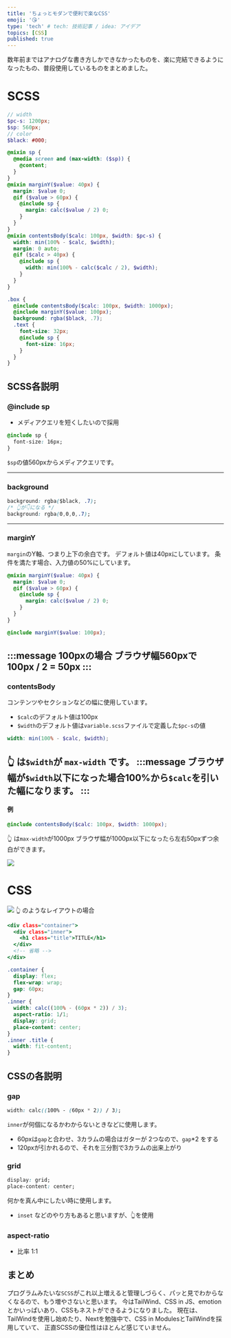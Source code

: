 ```yaml
---
title: 'ちょっとモダンで便利で楽なCSS'
emoji: '😘'
type: 'tech' # tech: 技術記事 / idea: アイデア
topics: [CSS]
published: true
---
```


数年前まではアナログな書き方しかできなかったものを、楽に完結できるようになったもの、普段使用しているものをまとめました。

# SCSS

```scss:_variable.scss
// width
$pc-s: 1200px;
$sp: 560px;
// color
$black: #000;
```

```scss:_mixin.scss
@mixin sp {
  @media screen and (max-width: ($sp)) {
    @content;
  }
}
@mixin marginY($value: 40px) {
  margin: $value 0;
  @if ($value > 60px) {
    @include sp {
      margin: calc($value / 2) 0;
    }
  }
}
@mixin contentsBody($calc: 100px, $width: $pc-s) {
  width: min(100% - $calc, $width);
  margin: 0 auto;
  @if ($calc > 40px) {
    @include sp {
      width: min(100% - calc($calc / 2), $width);
    }
  }
}
```

```scss:_hoge-page.scss
.box {
  @include contentsBody($calc: 100px, $width: 1000px);
  @include marginY($value: 100px);
  background: rgba($black, .7);
  .text {
    font-size: 32px;
    @include sp {
      font-size: 16px;
    }
  }
}
```

## SCSS各説明

### @include sp

- メディアクエリを短くしたいので採用
```css:style.css
@include sp {
  font-size: 16px;
}
```
`$sp`の値560pxからメディアクエリです。

-----

### background
```css:style.css
background: rgba($black, .7);
/* 👆が👇になる */
background: rgba(0,0,0,.7);
```

-----

### marginY

`margin`のY軸、つまり上下の余白です。
デフォルト値は40pxにしています。
条件を満たす場合、入力値の50%にしています。
```scss:_mixin.scss
@mixin marginY($value: 40px) {
  margin: $value 0;
  @if ($value > 60px) {
    @include sp {
      margin: calc($value / 2) 0;
    }
  }
}

@include marginY($value: 100px);
```

:::message
100pxの場合 ブラウザ幅560pxで **100px / 2 = 50px**
:::
-----

### contentsBody

コンテンツやセクションなどの幅に使用しています。
- `$calc`のデフォルト値は100px
- `$width`のデフォルト値は`variable.scss`ファイルで定義した`$pc-s`の値

```scss:_mixin.scss
width: min(100% - $calc, $width);
```

👆 は`$width`が `max-width` です。
:::message
ブラウザ幅が`$width`以下になった場合100%から`$calc`を引いた幅になります。
:::
-----
#### 例
```scss:_hoge-page.scss
@include contentsBody($calc: 100px, $width: 1000px);
```

👆 は`max-width`が1000px
ブラウザ幅が1000px以下になったら左右50pxずつ余白ができます。

![](/images/convenient-modern-css/img-02.png)

# CSS

![](/images/convenient-modern-css/img-01.png)
👆 のようなレイアウトの場合

```html:index.html
<div class="container">
  <div class="inner">
    <h1 class="title">TITLE</h1>
  </div>
  <!-- 省略 -->
</div>
```
```css:style.css
.container {
  display: flex;
  flex-wrap: wrap;
  gap: 60px;
}
.inner {
  width: calc((100% - (60px * 2)) / 3);
  aspect-ratio: 1/1;
  display: grid;
  place-content: center;
}
.inner .title {
  width: fit-content;
}
```

## CSSの各説明

### gap
```css:style.css
width: calc((100% - (60px * 2)) / 3);
```
`inner`が何個になるかわからないときなどに使用します。
- 60pxは`gap`と合わせ、3カラムの場合はガターが 2つなので、`gap`\*2 をする
- 120pxが引かれるので、それを三分割で3カラムの出来上がり

### grid
```css:style.css
display: grid;
place-content: center;
```

何かを真ん中にしたい時に使用します。
- `inset` などのやり方もあると思いますが、👆を使用

### aspect-ratio
- 比率 1:1

## まとめ
プログラムみたいな`SCSS`がこれ以上増えると管理しづらく、パッと見でわからなくなるので、もう増やさないと思います。
今はTailWind、CSS in JS、emotion とかいっぱいあり、CSSもネストができるようになりました。
現在は、TailWindを使用し始めたり、Nextを勉強中で、CSS in ModulesとTailWindを採用していて、
正直SCSSの優位性はほとんど感じていません。